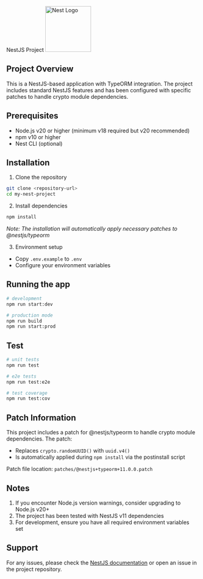 NestJS Project
  <a href="http://nestjs.com/" target="blank"><img src="https://nestjs.com/img/logo-small.svg" width="120" alt="Nest Logo" /></a>
## Project Overview
This is a NestJS-based application with TypeORM integration. The project includes standard NestJS features and has been configured with specific patches to handle crypto module dependencies.

## Prerequisites
- Node.js v20 or higher (minimum v18 required but v20 recommended)
- npm v10 or higher
- Nest CLI (optional)

## Installation
1. Clone the repository
```bash
git clone <repository-url>
cd my-nest-project
```

2. Install dependencies
```bash
npm install
```
*Note: The installation will automatically apply necessary patches to @nestjs/typeorm*

3. Environment setup
- Copy `.env.example` to `.env`
- Configure your environment variables

## Running the app
```bash
# development
npm run start:dev

# production mode
npm run build
npm run start:prod
```

## Test
```bash
# unit tests
npm run test

# e2e tests
npm run test:e2e

# test coverage
npm run test:cov
```

## Patch Information
This project includes a patch for @nestjs/typeorm to handle crypto module dependencies. The patch:
- Replaces `crypto.randomUUID()` with `uuid.v4()`
- Is automatically applied during `npm install` via the postinstall script

Patch file location: `patches/@nestjs+typeorm+11.0.0.patch`

## Notes
1. If you encounter Node.js version warnings, consider upgrading to Node.js v20+
2. The project has been tested with NestJS v11 dependencies
3. For development, ensure you have all required environment variables set

## Support
For any issues, please check the [NestJS documentation](https://docs.nestjs.com) or open an issue in the project repository.